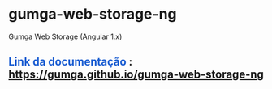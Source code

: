 # gumga-web-storage-ng
Gumga Web Storage (Angular 1.x)

## <span style="color: #195cd1;">Link da documentação</span> : https://gumga.github.io/gumga-web-storage-ng

